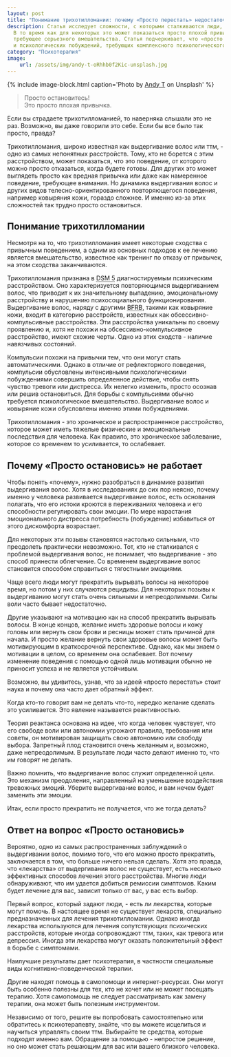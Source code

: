 ```yaml
---
layout: post
title: "Понимание трихотилломании: почему «Просто перестать» недостаточно"
description: Статья исследует сложности, с которыми сталкиваются люди, страдающие трихотилломанией, или выдергиванием волос. 
  В то время как для некоторых это может показаться просто плохой привычкой, для других это диагностируемое психическое расстройство, 
  требующее серьезного вмешательства. Статья подчеркивает, что «просто остановиться» недостаточно из-за навязчивых состояний 
  и психологических побуждений, требующих комплексного психологического лечения.
category: "Психотерапия"
image:
    url: /assets/img/andy-t-oRhhb0f2Kic-unsplash.jpg
---
```


{% include image-block.html
caption='Photo by <a href="https://unsplash.com/@andytoots" rel="nofollow">Andy T</a> on Unsplash'
%}

> Просто остановитесь!  
> Это просто плохая привычка.

Если вы страдаете трихотилломанией, то наверняка слышали это не раз. Возможно, вы даже говорили это себе. Если бы все было так просто, правда?  

Трихотилломания, широко известная как выдергивание волос или ттм, - одно из самых непонятных расстройств. Тому, кто не борется с этим расстройством, 
может показаться, что это поведение, от которого можно просто отказаться, когда будете готовы. Для других это может выглядеть просто как вредная 
привычка или даже как намеренное поведение, требующее внимания. Но динамика выдергивания волос и других видов телесно-ориентированного повторяющегося 
поведения, например ковыряния кожи, гораздо сложнее. И именно из-за этих сложностей так трудно просто остановиться.

## Понимание трихотилломании

Несмотря на то, что трихотилломания имеет некоторые сходства с привычным поведением, а одним из основных подходов к ее лечению является 
вмешательство, известное как тренинг по отказу от привычек, на этом сходства заканчиваются.

Трихотилломания признана в <abbr title="DSM-5 - это сокращение от Диагностическое и статистическое руководство по психическим расстройствам, 
5-е издание (Diagnostic and Statistical Manual of Mental Disorders, Fifth Edition). Это книга, опубликованная Американской психиатрической ассоциацией 
(APA), которая представляет собой стандартную классификацию психических расстройств и используется в медицинской практике для 
диагностики и исследований психических заболеваний. DSM-5 содержит описание симптомов, критерии диагностики и критерии 
дифференциальной диагностики для различных психических расстройств, что помогает врачам и психиатрам более точно определять 
и классифицировать эти состояния.">DSM 5</abbr> диагностируемым психическим расстройством. 
Оно характеризуется повторяющимся выдергиванием волос, что приводит к их значительному выпадению, эмоциональному расстройству 
и нарушению психосоциального функционирования. Выдергивание волос, наряду с другими <abbr title="BFRB - это аббревиатура, которая означает
'Body-Focused Repetitive Behaviors' (повторяющиеся поведенческие действия, связанные с телом). Это группа психических расстройств,
характеризующихся повторяющимися действиями, такими как выдирание волос, кусание ногтей, скрежет зубами и другие подобные
действия, которые привлекают внимание к телу. Трихотилломания является одним из типов BFRB.">BFRB</abbr>,
такими как ковыряние кожи, входит в категорию расстройств, известных как обсессивно-компульсивные расстройства. Эти расстройства 
уникальны по своему проявлению и, хотя не похожи на обсессивно-компульсивное расстройство, имеют схожие черты. Одно из этих сходств - наличие навязчивых состояний.

Компульсии похожи на привычки тем, что они могут стать автоматическими. Однако в отличие от рефлекторного поведения, компульсии 
обусловлены интенсивными психологическими побуждениями совершить определенное действие, чтобы снять чувство тревоги или дистресса. 
Их нелегко изменить, просто осознав или решив остановиться. Для борьбы с компульсиями обычно требуется психологическое вмешательство. 
Выдергивание волос и ковыряние кожи обусловлены именно этими побуждениями.

Трихотилломания - это хроническое и распространенное расстройство, которое может иметь тяжелые физические и эмоциональные последствия
для человека. Как правило, это хроническое заболевание, которое со временем то усиливается, то ослабевает.

## Почему «Просто остановись» не работает

Чтобы понять «почему», нужно разобраться в динамике развития выдергивания волос. Хотя в исследованиях до сих пор неясно, почему именно 
у человека развивается выдергивание волос, есть основания полагать, что его истоки кроются в переживаниях человека и его способности 
регулировать свои эмоции. По мере нарастания эмоционального дистресса потребность (побуждение) избавиться от этого дискомфорта возрастает.

Для некоторых эти позывы становятся настолько сильными, что преодолеть практически невозможно. Тот, кто не сталкивался с проблемой 
выдергивания волос, не понимает, что выдергивание - это способ принести облегчение. Со временем выдергивание волос становится 
способом справиться с тягостными эмоциями.

Чаще всего люди могут прекратить вырывать волосы на некоторое время, но потом у них случаются рецидивы. Для некоторых позывы 
к выдергиванию могут стать очень сильными и непреодолимыми. Силы воли часто бывает недостаточно.

Другие указывают на мотивацию как на способ прекратить вырывать волосы. В конце концов, желание иметь здоровые волосы и 
кожу головы или вернуть свои брови и ресницы может стать причиной для начала. И просто желание вернуть свои здоровые волосы 
может быть мотивирующим в краткосрочной перспективе. Однако, как мы знаем о мотивации в целом, со временем она ослабевает.
Вот почему изменение поведения с помощью одной лишь мотивации обычно не приносит успеха и не является устойчивым.

Возможно, вы удивитесь, узнав, что за идеей «просто перестать» стоит наука и почему она часто дает обратный эффект.

Когда кто-то говорит вам не делать что-то, нередко желание сделать это усиливается. Это явление называется реактивностью.  

Теория реактанса основана на идее, что когда человек чувствует, что его свободе воли или автономии угрожают правила, требования или советы, 
он мотивирован защищать свою автономию или свободу выбора. Запретный плод становится очень желанным и, возможно, даже непреодолимым. 
В результате люди часто делают именно то, что им говорят не делать.

Важно помнить, что выдергивание волос служит определенной цели. Это механизм преодоления, направленный на уменьшение 
воздействия тревожных эмоций. Уберите выдергивание волос, и вам нечем будет заменить эти эмоции.

Итак, если просто прекратить не получается, что же тогда делать?

## Ответ на вопрос «Просто остановись»

Вероятно, одно из самых распространенных заблуждений о выдергивании волос, помимо того, что его можно просто прекратить, заключается в том, 
что больше ничего нельзя сделать. Хотя это правда, что «лекарства» от выдергивания волос не существует, есть несколько эффективных способов 
лечения этого расстройства. Многие люди обнаруживают, что им удается добиться ремиссии симптомов. Каким будет лечение для вас, зависит только от вас, у вас есть выбор.

Первый вопрос, который задают люди, - есть ли лекарства, которые могут помочь. В настоящее время не существует лекарств, специально предназначенных для лечения трихотилломании. 
Однако иногда лекарства используются для лечения сопутствующих психических расстройств, которые иногда сопровождают ттм, таких, как тревога или депрессия.
Иногда эти лекарства могут оказать положительный эффект в борьбе с симптомами.

Наилучшие результаты дает психотерапия, в частности специальные виды когнитивно-поведенческой терапии.  

Другие находят помощь в самопомощи и интернет-ресурсах. Они могут быть особенно полезны для тех, кто не хочет или не может посещать терапию. 
Хотя самопомощь не следует рассматривать как замену терапии, она может быть полезным инструментом.

Независимо от того, решите вы попробовать самостоятельно или обратитесь к психотерапевту, знайте, что вы можете исцелиться и научиться управлять 
своим ттм. Выбирайте те средства, которые подходят именно вам. Обращение за помощью - непростое решение, но оно 
может стать решающим для вас или вашего близкого человека.



